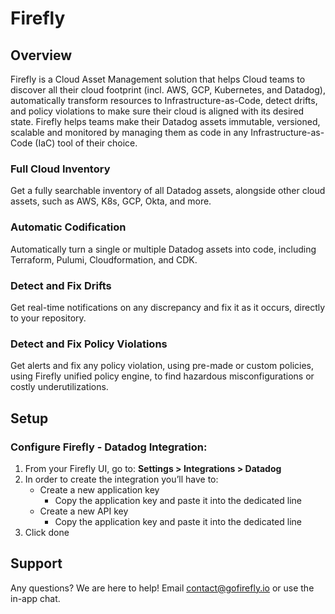 # Firefly

## Overview
Firefly is a Cloud Asset Management solution that helps Cloud teams to discover all their cloud footprint (incl. AWS, GCP, Kubernetes, and Datadog), automatically transform resources to Infrastructure-as-Code, detect drifts, and policy violations to make sure their cloud is aligned with its desired state.
Firefly helps teams make their Datadog assets immutable, versioned, scalable and monitored by managing them as code in any Infrastructure-as-Code (IaC) tool of their choice.

### Full Cloud Inventory
Get a fully searchable inventory of all Datadog assets, alongside other cloud assets, such as AWS, K8s, GCP, Okta, and more.

### Automatic Codification
Automatically turn a single or multiple Datadog assets into code, including  Terraform, Pulumi, Cloudformation, and CDK.

### Detect and Fix Drifts
Get real-time notifications on any discrepancy and fix it as it occurs, directly to your repository.

### Detect and Fix Policy Violations
Get alerts and fix any policy violation, using pre-made or custom policies, using Firefly unified policy engine, to find hazardous misconfigurations or costly underutilizations.

## Setup

### Configure Firefly - Datadog Integration:
1. From your Firefly UI, go to: **Settings > Integrations > Datadog**
2. In order to create the integration you’ll have to:
    * Create a new application key
      * Copy the application key and paste it into the dedicated line
    * Create a new API key
      * Copy the application key and paste it into the dedicated line
3. Click done

## Support
Any questions? We are here to help! Email [contact@gofirefly.io][1] or use the in-app chat.

[1]: mailto:contact@gofirefly.io